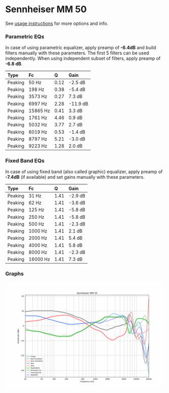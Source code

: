 # Sennheiser MM 50
See [usage instructions](https://github.com/jaakkopasanen/AutoEq#usage) for more options and info.

### Parametric EQs
In case of using parametric equalizer, apply preamp of **-6.4dB** and build filters manually
with these parameters. The first 5 filters can be used independently.
When using independent subset of filters, apply preamp of **-6.8 dB**.

| Type    | Fc       |    Q | Gain     |
|:--------|:---------|:-----|:---------|
| Peaking | 50 Hz    | 0.12 | -2.5 dB  |
| Peaking | 198 Hz   | 0.38 | -5.4 dB  |
| Peaking | 3573 Hz  | 0.27 | 7.3 dB   |
| Peaking | 6997 Hz  | 2.28 | -11.9 dB |
| Peaking | 15865 Hz | 0.41 | 3.3 dB   |
| Peaking | 1761 Hz  | 4.46 | 0.9 dB   |
| Peaking | 5032 Hz  | 3.77 | 2.7 dB   |
| Peaking | 6019 Hz  | 0.53 | -1.4 dB  |
| Peaking | 8797 Hz  | 5.21 | -3.0 dB  |
| Peaking | 9223 Hz  | 1.28 | 2.0 dB   |

### Fixed Band EQs
In case of using fixed band (also called graphic) equalizer, apply preamp of **-7.4dB**
(if available) and set gains manually with these parameters.

| Type    | Fc       |    Q | Gain    |
|:--------|:---------|:-----|:--------|
| Peaking | 31 Hz    | 1.41 | -2.9 dB |
| Peaking | 62 Hz    | 1.41 | -3.6 dB |
| Peaking | 125 Hz   | 1.41 | -5.8 dB |
| Peaking | 250 Hz   | 1.41 | -5.8 dB |
| Peaking | 500 Hz   | 1.41 | -2.3 dB |
| Peaking | 1000 Hz  | 1.41 | 2.1 dB  |
| Peaking | 2000 Hz  | 1.41 | 5.4 dB  |
| Peaking | 4000 Hz  | 1.41 | 5.8 dB  |
| Peaking | 8000 Hz  | 1.41 | -2.3 dB |
| Peaking | 16000 Hz | 1.41 | 7.3 dB  |

### Graphs
![](./Sennheiser%20MM%2050.png)